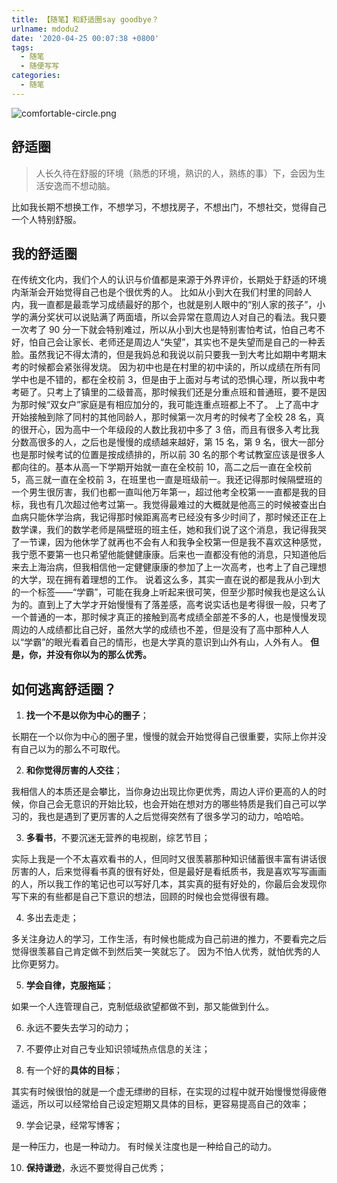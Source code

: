```yaml
---
title: 【随笔】和舒适圈say goodbye？
urlname: mdodu2
date: '2020-04-25 00:07:38 +0800'
tags:
  - 随笔
  - 随便写写
categories:
  - 随笔
---
```


![comfortable-circle.png](https://cdn.nlark.com/yuque/0/2020/png/250093/1587744624687-755ed2be-d5a8-4a86-8a85-0981c4c35826.png#align=left&display=inline&height=414&margin=%5Bobject%20Object%5D&name=comfortable-circle.png&originHeight=414&originWidth=700&size=23521&status=done&style=none&width=700)

## 舒适圈

> 人长久待在舒服的环境（熟悉的环境，熟识的人，熟练的事）下，会因为生活安逸而不想动脑。

比如我长期不想换工作，不想学习，不想找房子，不想出门，不想社交，觉得自己一个人特别舒服。

## 我的舒适圈

在传统文化内，我们个人的认识与价值都是来源于外界评价，长期处于舒适的环境内渐渐会开始觉得自己也是个很优秀的人。
比如从小到大在我们村里的同龄人内，我一直都是最乖学习成绩最好的那个，也就是别人眼中的“别人家的孩子”，小学的满分奖状可以说贴满了两面墙，所以会异常在意周边人对自己的看法。我只要一次考了 90 分一下就会特别难过，所以从小到大也是特别害怕考试，怕自己考不好，怕自己会让家长、老师还是周边人“失望”，其实也不是失望而是自己的一种丢脸。虽然我记不得太清的，但是我妈总和我说以前只要我一到大考比如期中考期末考的时候都会紧张得发烧。
因为初中也是在村里的初中读的，所以成绩在所有同学中也是不错的，都在全校前 3，但是由于上面对与考试的恐惧心理，所以我中考考砸了。只考上了镇里的二级普高，那时候我们还是分重点班和普通班，要不是因为那时候“双女户”家庭是有相应加分的，我可能连重点班都上不了。
上了高中才开始接触到除了同村的其他同龄人，那时候第一次月考的时候考了全校 28 名，真的很开心，因为高中一个年级段的人数比我初中多了 3 倍，而且有很多入考比我分数高很多的人，之后也是慢慢的成绩越来越好，第 15 名，第 9 名，很大一部分也是那时候考试的位置是按成绩排的，所以前 30 名的那个考试教室应该是很多人都向往的。基本从高一下学期开始就一直在全校前 10，高二之后一直在全校前 5，高三就一直在全校前 3，在班里也一直是班级前一。我还记得那时候隔壁班的一个男生很厉害，我们也都一直叫他万年第一，超过他考全校第一一直都是我的目标，我也有几次超过他考过第一。我觉得最难过的大概就是他高三的时候被查出白血病只能休学治病，我记得那时候距离高考已经没有多少时间了，那时候还正在上数学课，我们的数学老师是隔壁班的班主任，她和我们说了这个消息，我记得我哭了一节课，因为他休学了就再也不会有人和我争全校第一但是我不喜欢这种感觉，我宁愿不要第一也只希望他能健健康康。后来也一直都没有他的消息，只知道他后来去上海治病，但我相信他一定健健康康的参加了上一次高考，也考上了自己理想的大学，现在拥有着理想的工作。
说着这么多，其实一直在说的都是我从小到大的一个标签——“学霸”，可能在我身上听起来很可笑，但至少那时候我也是这么认为的。直到上了大学才开始慢慢有了落差感，高考说实话也是考得很一般，只考了一个普通的一本，那时候才真正的接触到高考成绩全部差不多的人，也是慢慢发现周边的人成绩都比自己好，虽然大学的成绩也不差，但是没有了高中那种人人以“学霸”的眼光看着自己的情形，也是大学真的意识到山外有山，人外有人。
**但是，你，并没有你以为的那么优秀。**

## 如何逃离舒适圈？

1. **找一个不是以你为中心的圈子**；

长期在一个以你为中心的圈子里，慢慢的就会开始觉得自己很重要，实际上你并没有自己以为的那么不可取代。

2. **和你觉得厉害的人交往**；

我相信人的本质还是会攀比，当你身边出现比你更优秀，周边人评价更高的人的时候，你自己会无意识的开始比较，也会开始在想对方的哪些特质是我们自己可以学习的，我也是遇到了更厉害的人之后觉得突然有了很多学习的动力，哈哈哈。

3. **多看书**，不要沉迷无营养的电视剧，综艺节目；

实际上我是一个不太喜欢看书的人，但同时又很羡慕那种知识储蓄很丰富有讲话很厉害的人，后来觉得看书真的很有好处，但是最好是看纸质书，我是喜欢写写画画的人，所以我工作的笔记也可以写好几本，其实真的挺有好处的，你最后会发现你写下来的有些都是自己下意识的想法，回顾的时候也会觉得很有趣。

4. 多出去走走；

多关注身边人的学习，工作生活，有时候也能成为自己前进的推力，不要看完之后觉得很羡慕自己肯定做不到然后笑一笑就忘了。
因为不怕人优秀，就怕优秀的人比你更努力。

5. **学会自律，克服拖延**；

如果一个人连管理自己，克制低级欲望都做不到，那又能做到什么。

6. 永远不要失去学习的动力；

7) 不要停止对自己专业知识领域热点信息的关注；

8. 有一个好的**具体的目标**；

其实有时候很怕的就是一个虚无缥缈的目标，在实现的过程中就开始慢慢觉得疲倦遥远，所以可以经常给自己设定短期又具体的目标，更容易提高自己的效率；

9. 学会记录，经常写博客；

是一种压力，也是一种动力。
有时候关注度也是一种给自己的动力。

10. **保持谦逊**，永远不要觉得自己优秀；
